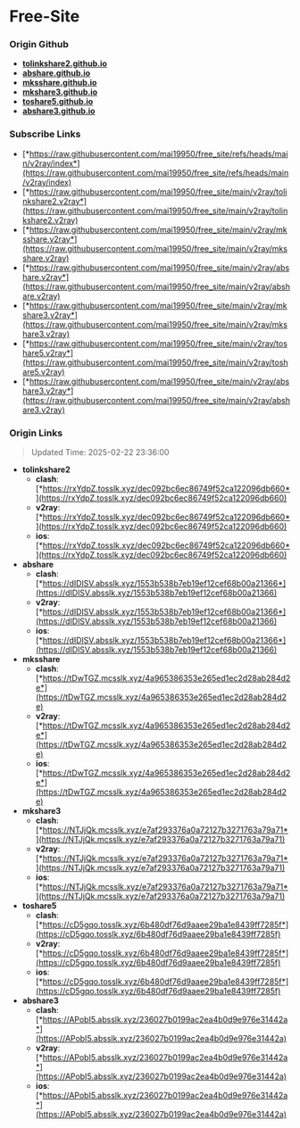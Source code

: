 # Free-Site

### Origin Github

- [**tolinkshare2.github.io**](https://github.com/tolinkshare2/tolinkshare2.github.io)
- [**abshare.github.io**](https://github.com/abshare/abshare.github.io)
- [**mksshare.github.io**](https://github.com/mksshare/mksshare.github.io)
- [**mkshare3.github.io**](https://github.com/mkshare3/mkshare3.github.io)
- [**toshare5.github.io**](https://github.com/toshare5/toshare5.github.io)
- [**abshare3.github.io**](https://github.com/abshare3/abshare3.github.io)

### Subscribe Links

- [*https://raw.githubusercontent.com/mai19950/free_site/refs/heads/main/v2ray/index*](https://raw.githubusercontent.com/mai19950/free_site/refs/heads/main/v2ray/index)
- [*https://raw.githubusercontent.com/mai19950/free_site/main/v2ray/tolinkshare2.v2ray*](https://raw.githubusercontent.com/mai19950/free_site/main/v2ray/tolinkshare2.v2ray)
- [*https://raw.githubusercontent.com/mai19950/free_site/main/v2ray/mksshare.v2ray*](https://raw.githubusercontent.com/mai19950/free_site/main/v2ray/mksshare.v2ray)
- [*https://raw.githubusercontent.com/mai19950/free_site/main/v2ray/abshare.v2ray*](https://raw.githubusercontent.com/mai19950/free_site/main/v2ray/abshare.v2ray)
- [*https://raw.githubusercontent.com/mai19950/free_site/main/v2ray/mkshare3.v2ray*](https://raw.githubusercontent.com/mai19950/free_site/main/v2ray/mkshare3.v2ray)
- [*https://raw.githubusercontent.com/mai19950/free_site/main/v2ray/toshare5.v2ray*](https://raw.githubusercontent.com/mai19950/free_site/main/v2ray/toshare5.v2ray)
- [*https://raw.githubusercontent.com/mai19950/free_site/main/v2ray/abshare3.v2ray*](https://raw.githubusercontent.com/mai19950/free_site/main/v2ray/abshare3.v2ray)

### Origin Links

> Updated Time: 2025-02-22 23:36:00

- **tolinkshare2**
  - **clash**: [*https://rxYdpZ.tosslk.xyz/dec092bc6ec86749f52ca122096db660*](https://rxYdpZ.tosslk.xyz/dec092bc6ec86749f52ca122096db660)
  - **v2ray**: [*https://rxYdpZ.tosslk.xyz/dec092bc6ec86749f52ca122096db660*](https://rxYdpZ.tosslk.xyz/dec092bc6ec86749f52ca122096db660)
  - **ios**: [*https://rxYdpZ.tosslk.xyz/dec092bc6ec86749f52ca122096db660*](https://rxYdpZ.tosslk.xyz/dec092bc6ec86749f52ca122096db660)
- **abshare**
  - **clash**: [*https://dIDlSV.absslk.xyz/1553b538b7eb19ef12cef68b00a21366*](https://dIDlSV.absslk.xyz/1553b538b7eb19ef12cef68b00a21366)
  - **v2ray**: [*https://dIDlSV.absslk.xyz/1553b538b7eb19ef12cef68b00a21366*](https://dIDlSV.absslk.xyz/1553b538b7eb19ef12cef68b00a21366)
  - **ios**: [*https://dIDlSV.absslk.xyz/1553b538b7eb19ef12cef68b00a21366*](https://dIDlSV.absslk.xyz/1553b538b7eb19ef12cef68b00a21366)
- **mksshare**
  - **clash**: [*https://tDwTGZ.mcsslk.xyz/4a965386353e265ed1ec2d28ab284d2e*](https://tDwTGZ.mcsslk.xyz/4a965386353e265ed1ec2d28ab284d2e)
  - **v2ray**: [*https://tDwTGZ.mcsslk.xyz/4a965386353e265ed1ec2d28ab284d2e*](https://tDwTGZ.mcsslk.xyz/4a965386353e265ed1ec2d28ab284d2e)
  - **ios**: [*https://tDwTGZ.mcsslk.xyz/4a965386353e265ed1ec2d28ab284d2e*](https://tDwTGZ.mcsslk.xyz/4a965386353e265ed1ec2d28ab284d2e)
- **mkshare3**
  - **clash**: [*https://NTJjQk.mcsslk.xyz/e7af293376a0a72127b3271763a79a71*](https://NTJjQk.mcsslk.xyz/e7af293376a0a72127b3271763a79a71)
  - **v2ray**: [*https://NTJjQk.mcsslk.xyz/e7af293376a0a72127b3271763a79a71*](https://NTJjQk.mcsslk.xyz/e7af293376a0a72127b3271763a79a71)
  - **ios**: [*https://NTJjQk.mcsslk.xyz/e7af293376a0a72127b3271763a79a71*](https://NTJjQk.mcsslk.xyz/e7af293376a0a72127b3271763a79a71)
- **toshare5**
  - **clash**: [*https://cD5gqo.tosslk.xyz/6b480df76d9aaee29ba1e8439ff7285f*](https://cD5gqo.tosslk.xyz/6b480df76d9aaee29ba1e8439ff7285f)
  - **v2ray**: [*https://cD5gqo.tosslk.xyz/6b480df76d9aaee29ba1e8439ff7285f*](https://cD5gqo.tosslk.xyz/6b480df76d9aaee29ba1e8439ff7285f)
  - **ios**: [*https://cD5gqo.tosslk.xyz/6b480df76d9aaee29ba1e8439ff7285f*](https://cD5gqo.tosslk.xyz/6b480df76d9aaee29ba1e8439ff7285f)
- **abshare3**
  - **clash**: [*https://APobI5.absslk.xyz/236027b0199ac2ea4b0d9e976e31442a*](https://APobI5.absslk.xyz/236027b0199ac2ea4b0d9e976e31442a)
  - **v2ray**: [*https://APobI5.absslk.xyz/236027b0199ac2ea4b0d9e976e31442a*](https://APobI5.absslk.xyz/236027b0199ac2ea4b0d9e976e31442a)
  - **ios**: [*https://APobI5.absslk.xyz/236027b0199ac2ea4b0d9e976e31442a*](https://APobI5.absslk.xyz/236027b0199ac2ea4b0d9e976e31442a)
